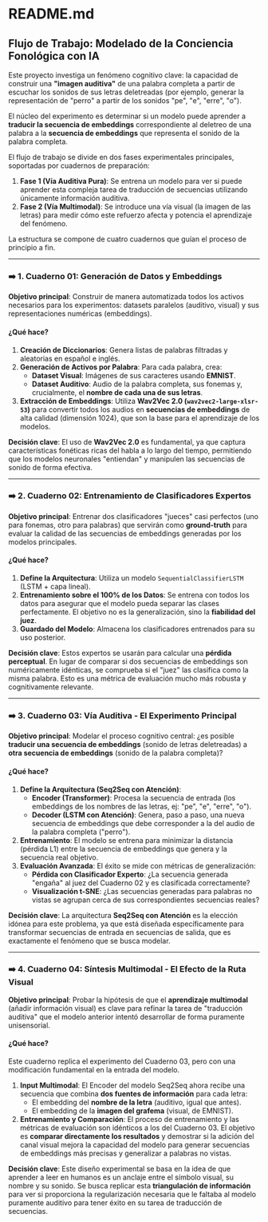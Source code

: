 # README.md

## Flujo de Trabajo: Modelado de la Conciencia Fonológica con IA

Este proyecto investiga un fenómeno cognitivo clave: la capacidad de construir una **"imagen auditiva"** de una palabra completa a partir de escuchar los sonidos de sus letras deletreadas (por ejemplo, generar la representación de "perro" a partir de los sonidos "pe", "e", "erre", "o").

El núcleo del experimento es determinar si un modelo puede aprender a **traducir la secuencia de embeddings** correspondiente al deletreo de una palabra a la **secuencia de embeddings** que representa el sonido de la palabra completa.

El flujo de trabajo se divide en dos fases experimentales principales, soportadas por cuadernos de preparación:

1.  **Fase 1 (Vía Auditiva Pura)**: Se entrena un modelo para ver si puede aprender esta compleja tarea de traducción de secuencias utilizando únicamente información auditiva.
2.  **Fase 2 (Vía Multimodal)**: Se introduce una vía visual (la imagen de las letras) para medir cómo este refuerzo afecta y potencia el aprendizaje del fenómeno.

La estructura se compone de cuatro cuadernos que guían el proceso de principio a fin.

---

### ➡️ 1. Cuaderno 01: Generación de Datos y Embeddings

**Objetivo principal**: Construir de manera automatizada todos los activos necesarios para los experimentos: datasets paralelos (auditivo, visual) y sus representaciones numéricas (embeddings).

#### **¿Qué hace?**

1.  **Creación de Diccionarios**: Genera listas de palabras filtradas y aleatorias en español e inglés.
2.  **Generación de Activos por Palabra**: Para cada palabra, crea:
    * **Dataset Visual**: Imágenes de sus caracteres usando **EMNIST**.
    * **Dataset Auditivo**: Audio de la palabra completa, sus fonemas y, crucialmente, el **nombre de cada una de sus letras**.
3.  **Extracción de Embeddings**: Utiliza **Wav2Vec 2.0 (`wav2vec2-large-xlsr-53`)** para convertir todos los audios en **secuencias de embeddings** de alta calidad (dimensión 1024), que son la base para el aprendizaje de los modelos.

**Decisión clave**: El uso de **Wav2Vec 2.0** es fundamental, ya que captura características fonéticas ricas del habla a lo largo del tiempo, permitiendo que los modelos neuronales "entiendan" y manipulen las secuencias de sonido de forma efectiva.

---

### ➡️ 2. Cuaderno 02: Entrenamiento de Clasificadores Expertos

**Objetivo principal**: Entrenar dos clasificadores "jueces" casi perfectos (uno para fonemas, otro para palabras) que servirán como **ground-truth** para evaluar la calidad de las secuencias de embeddings generadas por los modelos principales.

#### **¿Qué hace?**

1.  **Define la Arquitectura**: Utiliza un modelo `SequentialClassifierLSTM` (LSTM + capa lineal).
2.  **Entrenamiento sobre el 100% de los Datos**: Se entrena con todos los datos para asegurar que el modelo pueda separar las clases perfectamente. El objetivo no es la generalización, sino la **fiabilidad del juez**.
3.  **Guardado del Modelo**: Almacena los clasificadores entrenados para su uso posterior.

**Decisión clave**: Estos expertos se usarán para calcular una **pérdida perceptual**. En lugar de comparar si dos secuencias de embeddings son numéricamente idénticas, se comprueba si el "juez" las clasifica como la misma palabra. Esto es una métrica de evaluación mucho más robusta y cognitivamente relevante.

---

### ➡️ 3. Cuaderno 03: Vía Auditiva - El Experimento Principal

**Objetivo principal**: Modelar el proceso cognitivo central: ¿es posible **traducir una secuencia de embeddings** (sonido de letras deletreadas) a **otra secuencia de embeddings** (sonido de la palabra completa)?

#### **¿Qué hace?**

1.  **Define la Arquitectura (Seq2Seq con Atención)**:
    * **Encoder (Transformer)**: Procesa la secuencia de entrada (los embeddings de los nombres de las letras, ej: "pe", "e", "erre", "o").
    * **Decoder (LSTM con Atención)**: Genera, paso a paso, una nueva secuencia de embeddings que debe corresponder a la del audio de la palabra completa ("perro").
2.  **Entrenamiento**: El modelo se entrena para minimizar la distancia (pérdida L1) entre la secuencia de embeddings que genera y la secuencia real objetivo.
3.  **Evaluación Avanzada**: El éxito se mide con métricas de generalización:
    * **Pérdida con Clasificador Experto**: ¿La secuencia generada "engaña" al juez del Cuaderno 02 y es clasificada correctamente?
    * **Visualización t-SNE**: ¿Las secuencias generadas para palabras no vistas se agrupan cerca de sus correspondientes secuencias reales?

**Decisión clave**: La arquitectura **Seq2Seq con Atención** es la elección idónea para este problema, ya que está diseñada específicamente para transformar secuencias de entrada en secuencias de salida, que es exactamente el fenómeno que se busca modelar.

---

### ➡️ 4. Cuaderno 04: Síntesis Multimodal - El Efecto de la Ruta Visual

**Objetivo principal**: Probar la hipótesis de que el **aprendizaje multimodal** (añadir información visual) es clave para refinar la tarea de "traducción auditiva" que el modelo anterior intentó desarrollar de forma puramente unisensorial.

#### **¿Qué hace?**

Este cuaderno replica el experimento del Cuaderno 03, pero con una modificación fundamental en la entrada del modelo.

1.  **Input Multimodal**: El Encoder del modelo Seq2Seq ahora recibe una secuencia que combina **dos fuentes de información** para cada letra:
    * El embedding del **nombre de la letra** (auditivo, igual que antes).
    * El embedding de la **imagen del grafema** (visual, de EMNIST).
2.  **Entrenamiento y Comparación**: El proceso de entrenamiento y las métricas de evaluación son idénticos a los del Cuaderno 03. El objetivo es **comparar directamente los resultados** y demostrar si la adición del canal visual mejora la capacidad del modelo para generar secuencias de embeddings más precisas y generalizar a palabras no vistas.

**Decisión clave**: Este diseño experimental se basa en la idea de que aprender a leer en humanos es un anclaje entre el símbolo visual, su nombre y su sonido. Se busca replicar esta **triangulación de información** para ver si proporciona la regularización necesaria que le faltaba al modelo puramente auditivo para tener éxito en su tarea de traducción de secuencias.